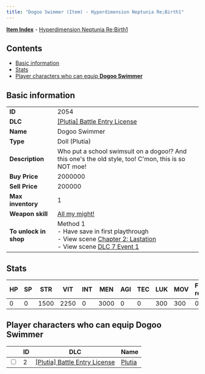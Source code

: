 ```yaml
---
title: "Dogoo Swimmer (Item) - Hyperdimension Neptunia Re;Birth1"
---
```


[**Item Index**](/neptunia/rb1/item/index.html) - [Hyperdimension Neptunia Re;Birth1](/neptunia/rb1)

## Contents

- [Basic information](#basic-information)
- [Stats](#stats)
- [Player characters who can equip **Dogoo Swimmer**](#player-characters-who-can-equip-dogoo-swimmer)

## Basic information

|   |   |
| -- | -- |
| **ID** | 2054 |
| **DLC** | [[Plutia] Battle Entry License](/neptunia/rb1/dlc/7-plutia.html) |
| **Name** | Dogoo Swimmer |
| **Type** | Doll (Plutia) |
| **Description** | Who put a school swimsuit on a dogoo!? And this one's the old style, too! C'mon, this is so NOT moe! |
| **Buy Price** | 2000000 |
| **Sell Price** | 200000 |
| **Max inventory** | 1 |
| **Weapon skill** | [All my might!](/neptunia/rb1/skill/7-203-all-my-might.html) |
| **To unlock in shop** | Method 1<br />- Have save in first playthrough<br />- View scene [Chapter 2: Lastation](/neptunia/rb1/scene/1-202-chapter-2-lastation.html)<br />- View scene [DLC 7 Event 1](/neptunia/rb1/scene/7-5010-dlc-7-event-1.html) |


## Stats

| HP | SP | STR | VIT | INT | MEN | AGI | TEC | LUK | MOV | Fire res. | Ice res. | Wind res. | Lightning res. |
| -- | -- | --- | --- | --- | --- | --- | --- | --- | --- | --------- | -------- | --------- | -------------- |
| 0 | 0 | 1500 | 2250 | 0 | 3000 | 0 | 0 | 300 | 300 | 0 | 0 | 0 | 0 |


## Player characters who can equip **Dogoo Swimmer**

|    | ID | DLC | Name |
| -- | -- | --- | ---- |
| <input type="checkbox" id="rb1-player-7-2" class="trackbox" /> | 2 | [[Plutia] Battle Entry License](/neptunia/rb1/dlc/7-plutia.html) | [Plutia](/neptunia/rb1/player/7-2-plutia.html) |
